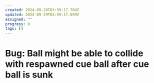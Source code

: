```yaml
---
created: 2024-09-29T03:59:17.704Z
updated: 2024-09-29T03:59:17.699Z
assigned: ""
progress: 0
tags: []
---
```


# Bug: Ball might be able to collide with respawned cue ball after cue ball is sunk
